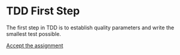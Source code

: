 # TDD First Step

The first step in TDD is to establish quality parameters and write the smallest test possible.

[Accept the assignment](https://classroom.github.com/a/N8_w3BKP)
